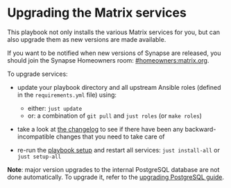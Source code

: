 # Upgrading the Matrix services

This playbook not only installs the various Matrix services for you, but can also upgrade them as new versions are made available.

If you want to be notified when new versions of Synapse are released, you should join the Synapse Homeowners room: [#homeowners:matrix.org](https://matrix.to/#/#homeowners:matrix.org).

To upgrade services:

- update your playbook directory and all upstream Ansible roles (defined in the `requirements.yml` file) using:

  - either: `just update`
  - or: a combination of `git pull` and `just roles` (or `make roles`)

- take a look at [the changelog](../CHANGELOG.md) to see if there have been any backward-incompatible changes that you need to take care of

- re-run the [playbook setup](installing.md) and restart all services: `just install-all` or `just setup-all`

**Note**: major version upgrades to the internal PostgreSQL database are not done automatically. To upgrade it, refer to the [upgrading PostgreSQL guide](maintenance-postgres.md#upgrading-postgresql).
